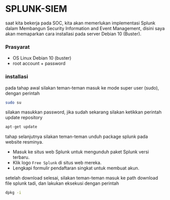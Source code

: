 # SPLUNK-SIEM
saat kita bekerja pada SOC, kita akan memerlukan implementasi Splunk dalam Membangun Security Information and Event Management, disini saya akan memaparkan cara installasi pada server Debian 10 (Buster). 

### Prasyarat
- OS Linux Debian 10 (buster)
- root account + password

### installasi
pada tahap awal silakan teman-teman masuk ke mode super user (sudo), dengan perintah

```bash
sudo su
```

silakan masukkan password, jika sudah sekarang silakan ketikkan perintah update repository
```bash
apt-get update
```

tahap selanjutnya silakan teman-teman unduh package splunk pada website resminya.
- Masuk ke situs web Splunk untuk mengunduh paket Splunk versi terbaru.
- Klik logo `Free Splunk` di situs web mereka.
- Lengkapi formulir pendaftaran singkat untuk membuat akun.

setelah download selesai, silakan teman-teman masuk ke path download file splunk tadi, dan lakukan eksekusi dengan perintah

```bash
dpkg -i 
